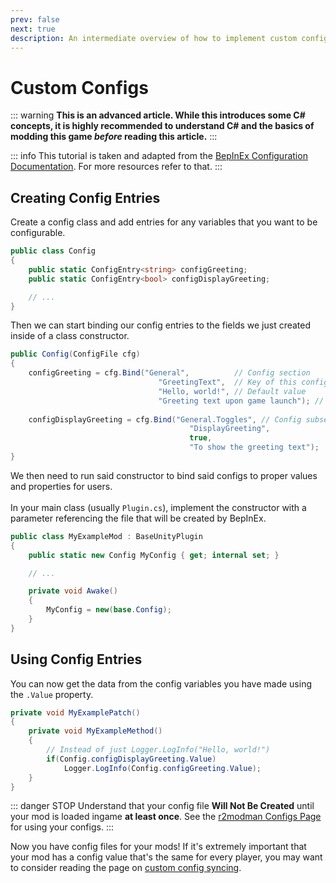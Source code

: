```yaml
---
prev: false
next: true
description: An intermediate overview of how to implement custom configs for your Lethal Company mods.
---
```


# Custom Configs

::: warning
**This is an advanced article. While this introduces some C# concepts, it is highly recommended to understand C# and the basics of modding this game <i>before</i> reading this article.**
:::

::: info
This tutorial is taken and adapted from the [BepInEx Configuration Documentation](https://docs.bepinex.dev/articles/dev_guide/plugin_tutorial/4_configuration.html). For more resources refer to that.
:::

## Creating Config Entries
Create a config class and add entries for any variables that you want to be configurable.

```cs
public class Config
{
    public static ConfigEntry<string> configGreeting;
    public static ConfigEntry<bool> configDisplayGreeting;

    // ...
}
```

Then we can start binding our config entries to the fields we just created inside of a class constructor.

```cs
public Config(ConfigFile cfg)
{
    configGreeting = cfg.Bind("General",          // Config section
                                 "GreetingText",  // Key of this config
                                 "Hello, world!", // Default value
                                 "Greeting text upon game launch"); // Description
    
    configDisplayGreeting = cfg.Bind("General.Toggles", // Config subsection
                                        "DisplayGreeting",
                                        true,
                                        "To show the greeting text");
}
```

We then need to run said constructor to bind said configs to proper values and properties for users.<br><br>
In your main class (usually `Plugin.cs`), implement the constructor with a parameter referencing the file that will be created by BepInEx.

```cs
public class MyExampleMod : BaseUnityPlugin
{
    public static new Config MyConfig { get; internal set; }

    // ...

    private void Awake()
    {
        MyConfig = new(base.Config);
    }
}
```


## Using Config Entries

You can now get the data from the config variables you have made using the `.Value` property.

```cs
private void MyExamplePatch()
{
    private void MyExampleMethod()
    {
        // Instead of just Logger.LogInfo("Hello, world!")
        if(Config.configDisplayGreeting.Value)
            Logger.LogInfo(Config.configGreeting.Value);
    }
}
```

::: danger STOP
Understand that your config file **Will Not Be Created** until your mod is loaded ingame **at least once**. See the [r2modman Configs Page](/installation/configuration) for using your configs.
:::

Now you have config files for your mods! If it's extremely important that your mod has a config value that's the same for every player, you may want to consider reading the page on [custom config syncing](/advanced-modding/custom-config-syncing).
